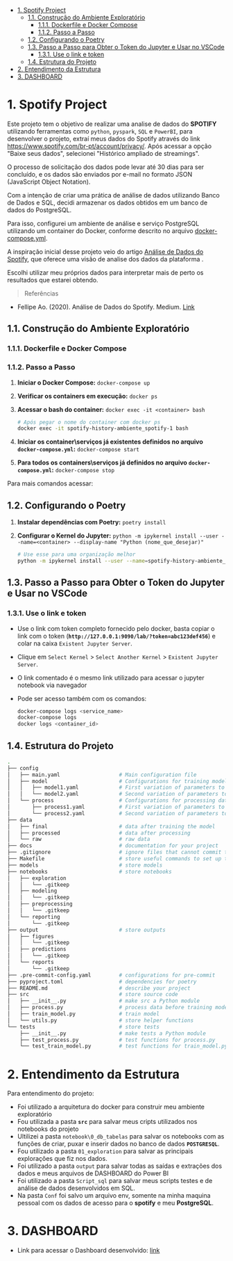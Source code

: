 
- [1. Spotify Project](#1-spotify-project)
  - [1.1. Construção do Ambiente Exploratório](#11-construção-do-ambiente-exploratório)
    - [1.1.1. Dockerfile e Docker Compose](#111-dockerfile-e-docker-compose)
    - [1.1.2. Passo a Passo](#112-passo-a-passo)
  - [1.2. Configurando o Poetry](#12-configurando-o-poetry)
  - [1.3. Passo a Passo para Obter o Token do Jupyter e Usar no VSCode](#13-passo-a-passo-para-obter-o-token-do-jupyter-e-usar-no-vscode)
    - [1.3.1. Use o link e token](#131-use-o-link-e-token)
  - [1.4. Estrutura do Projeto](#14-estrutura-do-projeto)
- [2. Entendimento da Estrutura](#2-entendimento-da-estrutura)
- [3. DASHBOARD](#3-dashboard)

# 1. Spotify Project

Este projeto tem o objetivo de realizar uma analise de dados do **SPOTIFY** utilizando ferramentas como `python`, `pyspark`, `SQL` e `PowerBI`, para desenvolver o projeto, extraí meus dados do Spotify através do link https://www.spotify.com/br-pt/account/privacy/. Após acessar a opção "Baixe seus dados", selecionei "Histórico ampliado de streamings".

O processo de solicitação dos dados pode levar até 30 dias para ser concluído, e os dados são enviados por e-mail no formato JSON (JavaScript Object Notation).

Com a intenção de criar uma prática de análise de dados utilizando Banco de Dados e SQL, decidi armazenar os dados obtidos em um banco de dados do PostgreSQL.

Para isso, configurei um ambiente de análise e serviço PostgreSQL utilizando um container do Docker, conforme descrito no arquivo [docker-compose.yml](../../docker-compose.yml).

A inspiração inicial desse projeto veio do artigo [Análise de Dados do Spotify](https://medium.com/@fellipe_ao/an%C3%A1lise-de-dados-do-spotify-7c106387477b), que oferece uma visão de analise dos dados da plataforma .

Escolhi utilizar meu próprios dados para interpretar mais de perto os resultados que estarei obtendo.

> Referências

- Fellipe Ao. (2020). Análise de Dados do Spotify. Medium. [Link](https://medium.com/@fellipe_ao/an%C3%A1lise-de-dados-do-spotify-7c106387477b)

## 1.1. Construção do Ambiente Exploratório

### 1.1.1. Dockerfile e Docker Compose

### 1.1.2. Passo a Passo

1. **Iniciar o Docker Compose:** `docker-compose up`
2. **Verificar os containers em execução:** `docker ps`
3. **Acessar o bash do container:** `docker exec -it <container> bash`

    ```bash
    # Após pegar o nome do container com docker ps
    docker exec -it spotify-history-ambiente_spotify-1 bash
    ```

4. **Iniciar os container\serviços já existentes definidos no arquivo `docker-compose.yml`:** `docker-compose start`
5. **Para todos os containers\serviços já definidos no arquivo `docker-compose.yml`:** `docker-compose stop`

Para mais comandos acessar: 

## 1.2. Configurando o Poetry

1. **Instalar dependências com Poetry:** `poetry install`
2. **Configurar o Kernel do Jupyter:** ```python -m ipykernel install --user --name=<container> --display-name "Python (nome_que_desejar)"```

    ```bash
    # Use esse para uma organização melhor
    python -m ipykernel install --user --name=spotify-history-ambiente_spotify-1 --display-name "venv_spotify"
    ```

## 1.3. Passo a Passo para Obter o Token do Jupyter e Usar no VSCode

### 1.3.1. Use o link e token

- Use o link com token completo fornecido pelo docker, basta copiar o link com o token (**`http://127.0.0.1:9090/lab/?token=abc123def456`**) e colar na caixa `Existent Jupyter Server`.

- Clique em `Select Kernel` > `Select Another Kernel` > `Existent Jupyter Server`.

- O link comentado é o mesmo link utilizado para acessar o jupyter notebook via navegador

- Pode ser acesso também com os comandos:
  
    ```bash
    docker-compose logs <service_name>
    docker-compose logs
    docker logs <container_id>
    ```

## 1.4. Estrutura do Projeto

```bash
.
├── config                      
│   ├── main.yaml                   # Main configuration file
│   ├── model                       # Configurations for training model
│   │   ├── model1.yaml             # First variation of parameters to train model
│   │   └── model2.yaml             # Second variation of parameters to train model
│   └── process                     # Configurations for processing data
│       ├── process1.yaml           # First variation of parameters to process data
│       └── process2.yaml           # Second variation of parameters to process data
├── data            
│   ├── final                       # data after training the model
│   ├── processed                   # data after processing
│   └── raw                         # raw data
├── docs                            # documentation for your project
├── .gitignore                      # ignore files that cannot commit to Git
├── Makefile                        # store useful commands to set up the environment
├── models                          # store models
├── notebooks                       # store notebooks
│   ├── exploration
│   │   └── .gitkeep
│   ├── modeling
│   │   └── .gitkeep
│   ├── preprocessing
│   │   └── .gitkeep
│   └── reporting
│       └── .gitkeep
├── output                          # store outputs
│   ├── figures
│   │   └── .gitkeep
│   ├── predictions
│   │   └── .gitkeep
│   └── reports
│       └── .gitkeep
├── .pre-commit-config.yaml         # configurations for pre-commit
├── pyproject.toml                  # dependencies for poetry
├── README.md                       # describe your project
├── src                             # store source code
│   ├── __init__.py                 # make src a Python module 
│   ├── process.py                  # process data before training model
│   ├── train_model.py              # train model
│   └── utils.py                    # store helper functions
└── tests                           # store tests
    ├── __init__.py                 # make tests a Python module 
    ├── test_process.py             # test functions for process.py
    └── test_train_model.py         # test functions for train_model.py
```

# 2. Entendimento da Estrutura

Para entendimento do projeto:

- Foi utilizado a arquitetura do docker para construir meu ambiente exploratório
- Fou utilizada a pasta **`src`** para salvar meus cripts utilizados nos notebooks do projeto
- Ultilizei a pasta `notebook\0_db_tabelas` para salvar os notebooks com as funções de criar, puxar e inserir dados no banco de dados **`POSTGRESQL`**.
- Fou utilizado a pasta `01_exploration` para salvar as principais explorações que fiz nos dados.
- Foi utilizado a pasta `output` para salvar todas as saídas e extrações dos dados e meus arquivos de DASHBOARD do Power BI
- Foi utilizado a pasta `Script_sql` para salvar meus scripts testes e de análise de dados desenvolvidos em SQL.
- Na pasta `Conf` foi salvo um arquivo env, somente na minha maquina pessoal com os dados de acesso para o **spotify** e meu **PostgreSQL**.

# 3. DASHBOARD

- Link para acessar o Dashboard desenvolvido: [link](https://espeditoalves.github.io/Resume_website/portifolio-spotify_dashboard.html)
